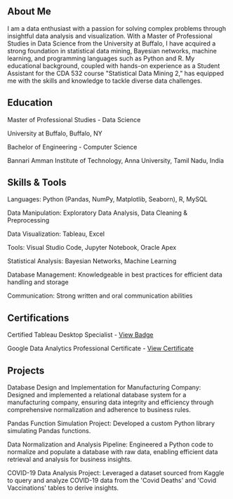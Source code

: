 
## About Me

I am a data enthusiast with a passion for solving complex problems through insightful data analysis and visualization. With a Master of Professional Studies in Data Science from the University at Buffalo, I have acquired a strong foundation in statistical data mining, Bayesian networks, machine learning, and programming languages such as Python and R. My educational background, coupled with hands-on experience as a Student Assistant for the CDA 532 course "Statistical Data Mining 2," has equipped me with the skills and knowledge to tackle diverse data challenges.

## Education

Master of Professional Studies - Data Science

University at Buffalo, Buffalo, NY

Bachelor of Engineering - Computer Science

Bannari Amman Institute of Technology, Anna University, Tamil Nadu, India

## Skills & Tools

Languages: Python (Pandas, NumPy, Matplotlib, Seaborn), R, MySQL

Data Manipulation: Exploratory Data Analysis, Data Cleaning & Preprocessing

Data Visualization: Tableau, Excel

Tools: Visual Studio Code, Jupyter Notebook, Oracle Apex

Statistical Analysis: Bayesian Networks, Machine Learning

Database Management: Knowledgeable in best practices for efficient data handling and storage

Communication: Strong written and oral communication abilities

## Certifications

Certified Tableau Desktop Specialist - [View Badge](https://drive.google.com/file/d/1WPgIYN8uuW0nI7m1y0Z6wUXKvg-POUDf/view?usp=drive_link)

Google Data Analytics Professional Certificate - [View Certificate](https://drive.google.com/file/d/1I90IIUkaPLaKDNhDyHb_MIHga1AwG_u5/view?usp=drive_link)

## Projects

Database Design and Implementation for Manufacturing Company: Designed and implemented a relational database system for a manufacturing company, ensuring data integrity and efficiency through comprehensive normalization and adherence to business rules.

Pandas Function Simulation Project: Developed a custom Python library simulating Pandas functions.

Data Normalization and Analysis Pipeline: Engineered a Python code to normalize and populate a database with raw data, enabling efficient data retrieval and analysis for business insights.

COVID-19 Data Analysis Project: Leveraged a dataset sourced from Kaggle to query and analyze COVID-19 data from the 'Covid Deaths' and 'Covid Vaccinations' tables to derive insights.
